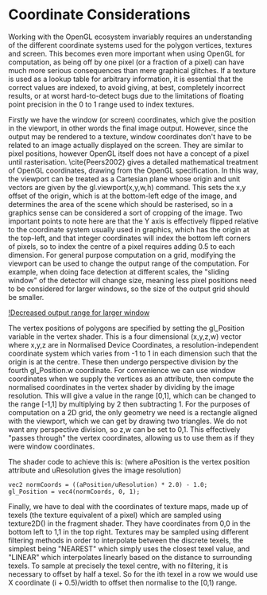Coordinate Considerations
=========================

Working with the OpenGL ecosystem invariably requires an understanding of the 
different coordinate systems used for the polygon vertices, textures and screen. This 
becomes even more important when using OpenGL for computation, as being off by one
pixel (or a fraction of a pixel) can have much more serious consequences than
mere graphical glitches. If a texture is used as a lookup table for arbitrary information, it is essential
that the correct values are indexed, to avoid giving, at best, completely incorrect
results, or at worst hard-to-detect bugs due to the limitations of floating point
precision in the 0 to 1 range used to index textures.

Firstly we have the window (or screen) coordinates, which give the position in 
the viewport, in other words the final image output. However, since the output may be
rendered to a texture, window coordinates don't have to be related to an image
actually displayed on the screen. They are similar to pixel positions, however OpenGL
itself does not have a concept of a pixel until rasterisation.
\cite{Peers2002} gives a detailed mathematical treatment of OpenGL coordinates,
drawing from the OpenGL specification. In this way, the viewport can be treated as a 
Cartesian plane whose origin and unit vectors are given by the gl.viewport(x,y,w,h) command.
This sets the x,y offset of the origin, which is at the bottom-left edge of the image, and determines the area
of the scene which should be rasterised, so in a graphics sense can be considered a
sort of cropping of the image. Two important points to note here are that the Y axis is effectively
flipped relative to the coordinate system usually used in graphics, 
which has the origin at the top-left, and that integer coordinates will index the
bottom left corners of pixels, so to index the centre of a pixel requires adding
0.5 to each dimension. For general purpose computation on a grid, modifying the viewport
can be used to change the output range of the computation. For example, when doing
face detection at different scales, the "sliding window" of the detector will change size, meaning less pixel positions need to be considered for larger windows, so the size of the
output grid should be smaller.

[!Decreased output range for larger window](./facescale.png)

The vertex positions of polygons are specified by setting the gl_Position variable
in the vertex shader. This is a four dimensional (x,y,z,w) vector where x,y,z are in
Normalised Device Coordinates, a resolution-independent coordinate system which varies
from -1 to 1 in each dimension such that the origin is at the centre. These
then undergo perspective division by the fourth gl_Position.w coordinate. For convenience
we can use window coordinates when we supply the vertices as an attribute, then compute the normalised
coordinates in the vertex shader by dividing by the image resolution. This will give a value in the range [0,1], which can be changed to the range [-1,1] by multiplying by 2 then subtracting 1. For the purposes of
computation on a 2D grid, the only geometry we need is a rectangle aligned with the viewport,
which we can get by drawing two triangles. We do not want any perspective division, so z,w can be
set to 0,1. This effectively "passes through" the vertex coordinates, allowing us to use them as
if they were window coordinates.

The shader code to achieve this is: (where aPosition is the vertex position attribute and uResolution gives the image resolution)

    vec2 normCoords = ((aPosition/uResolution) * 2.0) - 1.0;
    gl_Position = vec4(normCoords, 0, 1);

Finally, we have to deal with the coordinates of texture maps, made up of texels
(the texture equivalent of a pixel) which are sampled using texture2D() in the
fragment shader. They have coordinates from 0,0 in the bottom left to 1,1 in the
top right. Textures may be sampled using different filtering methods in order to
interpolate between the discrete texels, the simplest being "NEAREST" which
simply uses the closest texel value, and "LINEAR" which interpolates linearly
based on the distance to surrounding texels. To sample at precisely the texel
centre, with no filtering, it is necessary to offset by half a texel. So for the ith
texel in a row we would use X coordinate (i + 0.5)/width to offset then normalise
to the [0,1) range.

